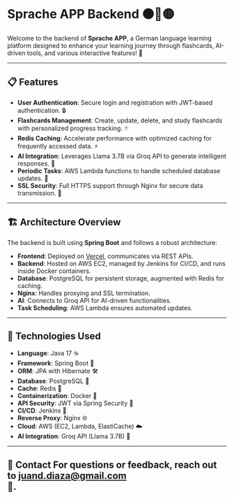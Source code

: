 # Sprache APP Backend ⚫🔴🟡

Welcome to the backend of **Sprache APP**, a German language learning platform designed to enhance your learning journey through flashcards, AI-driven tools, and various interactive features! 🚀

---

## 📋 Features

- **User Authentication**: Secure login and registration with JWT-based authentication. 🔒
- **Flashcards Management**: Create, update, delete, and study flashcards with personalized progress tracking. 🃏
- **Redis Caching**: Accelerate performance with optimized caching for frequently accessed data. ⚡
- **AI Integration**: Leverages Llama 3.7B via Groq API to generate intelligent responses. 🤖
- **Periodic Tasks**: AWS Lambda functions to handle scheduled database updates. 📆
- **SSL Security**: Full HTTPS support through Nginx for secure data transmission. 🔐

---

## 🏗️ Architecture Overview

The backend is built using **Spring Boot** and follows a robust architecture:

- **Frontend**: Deployed on [Vercel](https://vercel.com), communicates via REST APIs.
- **Backend**: Hosted on AWS EC2, managed by Jenkins for CI/CD, and runs inside Docker containers.
- **Database**: PostgreSQL for persistent storage, augmented with Redis for caching.
- **Nginx**: Handles proxying and SSL termination.
- **AI**: Connects to Groq API for AI-driven functionalities.
- **Task Scheduling**: AWS Lambda ensures automated updates.

---

## 🔧 Technologies Used

- **Language**: Java 17 ☕
- **Framework**: Spring Boot 🌱
- **ORM**: JPA with Hibernate 🛠️
- **Database**: PostgreSQL 🐘
- **Cache**: Redis 🧰
- **Containerization**: Docker 🐳
- **API Security**: JWT via Spring Security 🔑
- **CI/CD**: Jenkins 🔄
- **Reverse Proxy**: Nginx 🌐
- **Cloud**: AWS (EC2, Lambda, ElastiCache) ☁️
- **AI Integration**: Groq API (Llama 3.7B) 🤖

---

💬 Contact
For questions or feedback, reach out to [juand.diaza@gmail.com](mailto:juand.diaza@gmail.com)  
 📩.
---
